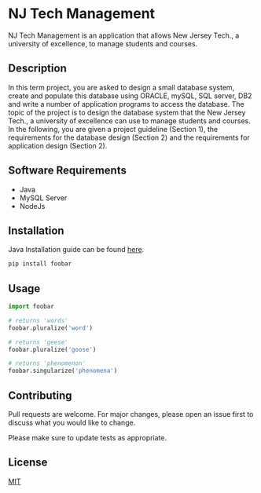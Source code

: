 # NJ Tech Management

NJ Tech Management is an application that allows New Jersey Tech., a university of excellence, to manage students and courses.

## Description
In this term project, you are asked to design a small database system, create and populate this database using ORACLE, mySQL, SQL server, DB2 and write a number of application programs to access the database. The topic of the project is to design the database system that the New Jersey Tech., a university of excellence can use to manage students and courses. In the following, you are given a project guideline (Section 1), the requirements for the database design (Section 2) and the requirements for application design (Section 2).

## Software Requirements
* Java
* MySQL Server
* NodeJs

## Installation

Java Installation guide can be found [here](https://java.com/en/download/help/download_options.html).

```bash
pip install foobar
```

## Usage

```python
import foobar

# returns 'words'
foobar.pluralize('word')

# returns 'geese'
foobar.pluralize('goose')

# returns 'phenomenon'
foobar.singularize('phenomena')
```

## Contributing
Pull requests are welcome. For major changes, please open an issue first to discuss what you would like to change.

Please make sure to update tests as appropriate.

## License
[MIT](https://choosealicense.com/licenses/mit/)